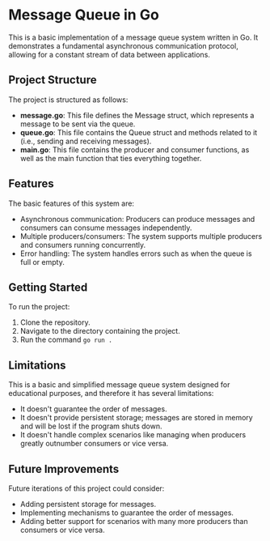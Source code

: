 # Message Queue in Go

This is a basic implementation of a message queue system written in Go. It demonstrates a fundamental asynchronous communication protocol, allowing for a constant stream of data between applications.

## Project Structure
The project is structured as follows:

* **message.go**: This file defines the Message struct, which represents a message to be sent via the queue.
* **queue.go**: This file contains the Queue struct and methods related to it (i.e., sending and receiving messages).
* **main.go**: This file contains the producer and consumer functions, as well as the main function that ties everything together.

## Features
The basic features of this system are:

* Asynchronous communication: Producers can produce messages and consumers can consume messages independently.
* Multiple producers/consumers: The system supports multiple producers and consumers running concurrently.
* Error handling: The system handles errors such as when the queue is full or empty.

## Getting Started
To run the project:

1. Clone the repository.
2. Navigate to the directory containing the project.
3. Run the command `go run .`

## Limitations
This is a basic and simplified message queue system designed for educational purposes, and therefore it has several limitations:

* It doesn't guarantee the order of messages.
* It doesn't provide persistent storage; messages are stored in memory and will be lost if the program shuts down.
* It doesn't handle complex scenarios like managing when producers greatly outnumber consumers or vice versa.

## Future Improvements
Future iterations of this project could consider:

* Adding persistent storage for messages.
* Implementing mechanisms to guarantee the order of messages.
* Adding better support for scenarios with many more producers than consumers or vice versa.
